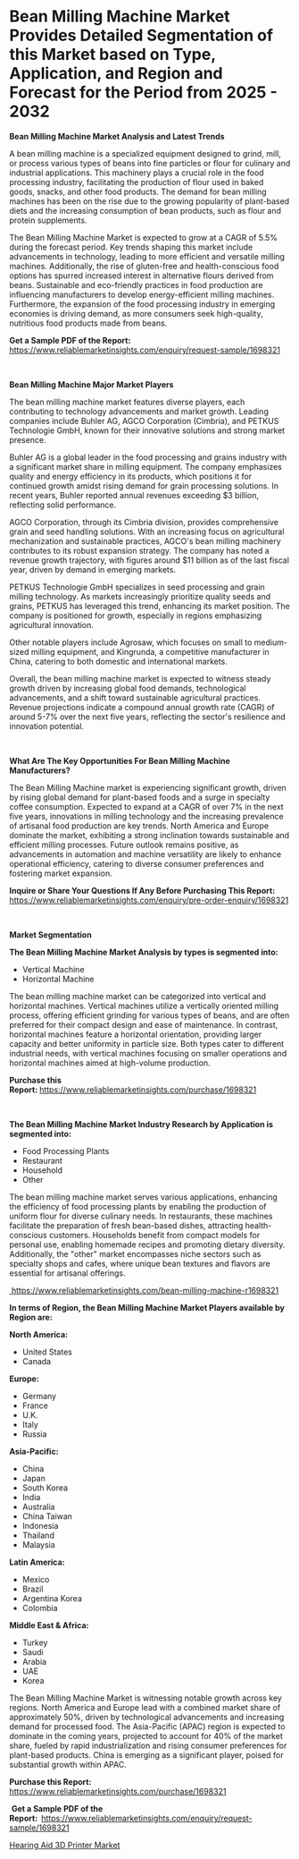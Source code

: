 <p><h1>Bean Milling Machine Market Provides Detailed Segmentation of this Market based on Type, Application, and Region and Forecast for the Period from 2025 - 2032</h1></p><p><strong>Bean Milling Machine Market Analysis and Latest Trends</strong></p>
<p><p>A bean milling machine is a specialized equipment designed to grind, mill, or process various types of beans into fine particles or flour for culinary and industrial applications. This machinery plays a crucial role in the food processing industry, facilitating the production of flour used in baked goods, snacks, and other food products. The demand for bean milling machines has been on the rise due to the growing popularity of plant-based diets and the increasing consumption of bean products, such as flour and protein supplements.</p><p>The Bean Milling Machine Market is expected to grow at a CAGR of 5.5% during the forecast period. Key trends shaping this market include advancements in technology, leading to more efficient and versatile milling machines. Additionally, the rise of gluten-free and health-conscious food options has spurred increased interest in alternative flours derived from beans. Sustainable and eco-friendly practices in food production are influencing manufacturers to develop energy-efficient milling machines. Furthermore, the expansion of the food processing industry in emerging economies is driving demand, as more consumers seek high-quality, nutritious food products made from beans.</p></p>
<p><strong>Get a Sample PDF of the Report:&nbsp;</strong> <a href="https://www.reliablemarketinsights.com/enquiry/request-sample/1698321?utm_campaign=2888&utm_medium=2&utm_source=Github&utm_content=ia&utm_term=08042025&utm_id=bean-milling-machine">https://www.reliablemarketinsights.com/enquiry/request-sample/1698321</a></p>
<p>&nbsp;</p>
<p><strong>Bean Milling Machine Major Market Players</strong></p>
<p><p>The bean milling machine market features diverse players, each contributing to technology advancements and market growth. Leading companies include Buhler AG, AGCO Corporation (Cimbria), and PETKUS Technologie GmbH, known for their innovative solutions and strong market presence.</p><p>Buhler AG is a global leader in the food processing and grains industry with a significant market share in milling equipment. The company emphasizes quality and energy efficiency in its products, which positions it for continued growth amidst rising demand for grain processing solutions. In recent years, Buhler reported annual revenues exceeding $3 billion, reflecting solid performance.</p><p>AGCO Corporation, through its Cimbria division, provides comprehensive grain and seed handling solutions. With an increasing focus on agricultural mechanization and sustainable practices, AGCO's bean milling machinery contributes to its robust expansion strategy. The company has noted a revenue growth trajectory, with figures around $11 billion as of the last fiscal year, driven by demand in emerging markets.</p><p>PETKUS Technologie GmbH specializes in seed processing and grain milling technology. As markets increasingly prioritize quality seeds and grains, PETKUS has leveraged this trend, enhancing its market position. The company is positioned for growth, especially in regions emphasizing agricultural innovation.</p><p>Other notable players include Agrosaw, which focuses on small to medium-sized milling equipment, and Kingrunda, a competitive manufacturer in China, catering to both domestic and international markets.</p><p>Overall, the bean milling machine market is expected to witness steady growth driven by increasing global food demands, technological advancements, and a shift toward sustainable agricultural practices. Revenue projections indicate a compound annual growth rate (CAGR) of around 5-7% over the next five years, reflecting the sector's resilience and innovation potential.</p></p>
<p>&nbsp;</p>
<p><strong>What Are The Key Opportunities For Bean Milling Machine Manufacturers?</strong></p>
<p><p>The Bean Milling Machine market is experiencing significant growth, driven by rising global demand for plant-based foods and a surge in specialty coffee consumption. Expected to expand at a CAGR of over 7% in the next five years, innovations in milling technology and the increasing prevalence of artisanal food production are key trends. North America and Europe dominate the market, exhibiting a strong inclination towards sustainable and efficient milling processes. Future outlook remains positive, as advancements in automation and machine versatility are likely to enhance operational efficiency, catering to diverse consumer preferences and fostering market expansion.</p></p>
<p><strong>Inquire or Share Your Questions If Any Before Purchasing This Report:</strong> <a href="https://www.reliablemarketinsights.com/enquiry/pre-order-enquiry/1698321?utm_campaign=2888&utm_medium=2&utm_source=Github&utm_content=ia&utm_term=08042025&utm_id=bean-milling-machine">https://www.reliablemarketinsights.com/enquiry/pre-order-enquiry/1698321</a></p>
<p>&nbsp;</p>
<p><strong>Market Segmentation</strong></p>
<p><strong>The Bean Milling Machine Market Analysis by types is segmented into:</strong></p>
<p><ul><li>Vertical Machine</li><li>Horizontal Machine</li></ul></p>
<p><p>The bean milling machine market can be categorized into vertical and horizontal machines. Vertical machines utilize a vertically oriented milling process, offering efficient grinding for various types of beans, and are often preferred for their compact design and ease of maintenance. In contrast, horizontal machines feature a horizontal orientation, providing larger capacity and better uniformity in particle size. Both types cater to different industrial needs, with vertical machines focusing on smaller operations and horizontal machines aimed at high-volume production.</p></p>
<p><strong>Purchase this Report:&nbsp;</strong><a href="https://www.reliablemarketinsights.com/purchase/1698321?utm_campaign=2888&utm_medium=2&utm_source=Github&utm_content=ia&utm_term=08042025&utm_id=bean-milling-machine">https://www.reliablemarketinsights.com/purchase/1698321</a></p>
<p>&nbsp;</p>
<p><strong>The Bean Milling Machine Market Industry Research by Application is segmented into:</strong></p>
<p><ul><li>Food Processing Plants</li><li>Restaurant</li><li>Household</li><li>Other</li></ul></p>
<p><p>The bean milling machine market serves various applications, enhancing the efficiency of food processing plants by enabling the production of uniform flour for diverse culinary needs. In restaurants, these machines facilitate the preparation of fresh bean-based dishes, attracting health-conscious customers. Households benefit from compact models for personal use, enabling homemade recipes and promoting dietary diversity. Additionally, the "other" market encompasses niche sectors such as specialty shops and cafes, where unique bean textures and flavors are essential for artisanal offerings.</p></p>
<p><a href="https://www.reliablemarketinsights.com/bean-milling-machine-r1698321?utm_campaign=2888&utm_medium=2&utm_source=Github&utm_content=ia&utm_term=08042025&utm_id=bean-milling-machine">&nbsp;https://www.reliablemarketinsights.com/bean-milling-machine-r1698321</a></p>
<p><strong>In terms of Region, the Bean Milling Machine Market Players available by Region are:</strong></p>
<p>
    <p> <strong> North America: </strong>
        <ul>
            <li>United States</li>
            <li>Canada</li>
        </ul>
        </p> 
    <p> <strong> Europe: </strong>
        <ul>
            <li>Germany</li>
            <li>France</li>
            <li>U.K.</li>
            <li>Italy</li>
            <li>Russia</li>
        </ul>
        </p> 
    <p> <strong> Asia-Pacific: </strong>
        <ul>
            <li>China</li>
            <li>Japan</li>
            <li>South Korea</li>
            <li>India</li>
            <li>Australia</li>
            <li>China Taiwan</li>
            <li>Indonesia</li>
            <li>Thailand</li>
            <li>Malaysia</li>
        </ul>
        </p> 
    <p> <strong> Latin America: </strong>
        <ul>
            <li>Mexico</li>
            <li>Brazil</li>
            <li>Argentina Korea</li>
            <li>Colombia</li>
        </ul>
        </p> 
    <p> <strong> Middle East & Africa: </strong>
        <ul>
            <li>Turkey</li>
            <li>Saudi</li>
            <li>Arabia</li>
            <li>UAE</li>
            <li>Korea</li>
        </ul>
    </p>
    </p>
<p><p>The Bean Milling Machine Market is witnessing notable growth across key regions. North America and Europe lead with a combined market share of approximately 50%, driven by technological advancements and increasing demand for processed food. The Asia-Pacific (APAC) region is expected to dominate in the coming years, projected to account for 40% of the market share, fueled by rapid industrialization and rising consumer preferences for plant-based products. China is emerging as a significant player, poised for substantial growth within APAC.</p></p>
<p><strong>Purchase this Report: </strong><a href="https://www.reliablemarketinsights.com/purchase/1698321?utm_campaign=2888&utm_medium=2&utm_source=Github&utm_content=ia&utm_term=08042025&utm_id=bean-milling-machine">https://www.reliablemarketinsights.com/purchase/1698321</a></p>
<p>&nbsp;<strong>Get a Sample PDF of the Report:&nbsp;&nbsp;</strong><a href="https://www.reliablemarketinsights.com/enquiry/request-sample/1698321?utm_campaign=2888&utm_medium=2&utm_source=Github&utm_content=ia&utm_term=08042025&utm_id=bean-milling-machine">https://www.reliablemarketinsights.com/enquiry/request-sample/1698321</a></p>
<p><strong></strong></p>
<p><p><a href="https://github.com/abantolemox08/Market-Research-Report-List-1/blob/main/hearing-aid-3d-printer-market.md?utm_campaign=2888&utm_medium=2&utm_source=Github&utm_content=ia&utm_term=08042025&utm_id=bean-milling-machine">Hearing Aid 3D Printer Market</a></p></p>